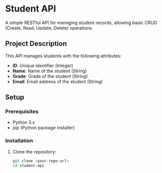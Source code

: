 # Student API

A simple RESTful API for managing student records, allowing basic CRUD (Create, Read, Update, Delete) operations.

## Project Description

This API manages students with the following attributes:
- **ID**: Unique identifier (Integer)
- **Name**: Name of the student (String)
- **Grade**: Grade of the student (String)
- **Email**: Email address of the student (String)

## Setup

### Prerequisites
- Python 3.x
- pip (Python package installer)

### Installation

1. Clone the repository:
   ```bash
   git clone <your-repo-url>
   cd student-api
